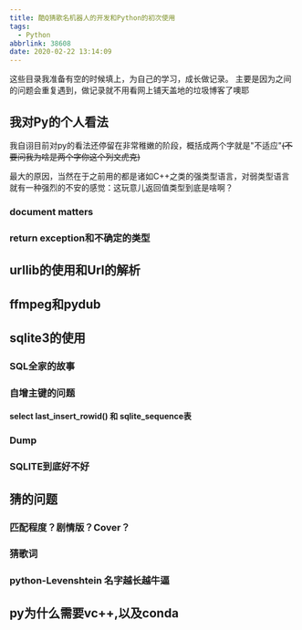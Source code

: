 ```yaml
---
title: 酷Q猜歌名机器人的开发和Python的初次使用
tags:
  - Python
abbrlink: 38608
date: 2020-02-22 13:14:09
---
```

这些目录我准备有空的时候填上，为自己的学习，成长做记录。
主要是因为之间的问题会重复遇到，做记录就不用看网上铺天盖地的垃圾博客了噢耶
## 我对Py的个人看法
我自诩目前对py的看法还停留在非常稚嫩的阶段，概括成两个字就是"不适应"~~(不要问我为啥是两个字你这个列文虎克)~~

最大的原因，当然在于之前用的都是诸如C++之类的强类型语言，对弱类型语言就有一种强烈的不安的感觉：这玩意儿返回值类型到底是啥啊？
### document matters
### return exception和不确定的类型
## urllib的使用和Url的解析
## ffmpeg和pydub
## sqlite3的使用
### SQL全家的故事
### 自增主键的问题
#### select last_insert_rowid() 和 sqlite_sequence表
### Dump
### SQLITE到底好不好
## 猜的问题
### 匹配程度？剧情版？Cover？
### 猜歌词
### python-Levenshtein 名字越长越牛逼
## py为什么需要vc++,以及conda


